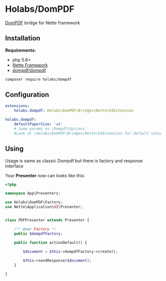 Holabs/DomPDF
===============

[DomPDF](https://github.com/dompdf/dompdf) bridge for Nette framework



Installation
------------

**Requirements:**
 - php 5.6+
 - [Nette Framework](https://github.com/nette/nette)
 - [dompdf/dompdf](https://github.com/dompdf/dompdf)
 
```sh
composer require holabs/dompdf
```

Configuration
-------------
```yaml
extensions:
	holabs.dompdf: Holabs\DomPDF\Bridges\Nette\DIExtension

holabs.dompdf:
	defaultPaperSize: 'a4'
	# Same params as \Dompdf\Options.
	#Look at \Holabs\DomPDF\Bridges\Nette\DIExtension for default values
```

Using
-----
Usage is same as classic Dompdf but there is factory and response interface

Your **Presenter** now can looks like this:

```php
<?php

namespace App\Presenters;

use Holabs\DomPDF\Factory;
use Nette\Application\UI\Presenter;


class PDFPresenter extends Presenter {

	/** @var Factory */
	public $dompdfFactory;

	public function actionDefault() {

		$document = $this->dompdfFactory->create();
		
		$this->sendResponse($document);
	}

}
```